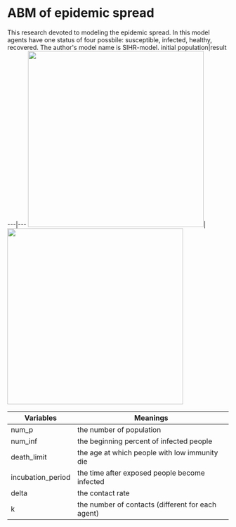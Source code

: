 # ABM of epidemic spread
This research devoted to modeling the epidemic spread. In this model agents have one status of four possbile: susceptible, infected, healthy, recovered. The author's model name is SIHR-model.
initial population|result
---|---
<img src="https://psv4.userapi.com/c856436/u451824612/docs/d14/5e546bd10182/step_1.png?extra=FnssMp8f7Z8UyPeVp1bUvSVy5ZWKg4DvNbAR7JU-FUDaiY36IjiBJlPv3NFH2jfFwK2eFRey_s6D9XR4YYi0CRFxn0jVhqPaokg27yyv5cqWvJx0p9ohCr7PoT1GPg4-0paC8gh_smOBr96uLRHIUK4" width=400 height=400>|<img src="https://psv4.userapi.com/c856436/u451824612/docs/d17/6a5e05079c67/step_final.png?extra=QLj3pGvy_BvtlixavNyU3yzuY_YbM1dwYGZwk-iw6RsipG7jzidvCiPYKYHH2gLz6xtvy7tJokh4j68zW2hmKoFF98PRnrlwYZ2zxJC_OiepyiEbfbdDhvf2GvmRvIl5TF_g8Xv54Gemyq5hVNl9AB8" width=400 height=400>

Variables|Meanings
---|---
num_p|the number of population
num_inf|the beginning percent of infected people
death_limit|the age at which people with low immunity die
incubation_period|the time after exposed people become infected
delta|the contact rate
k|the number of contacts (different for each agent)

